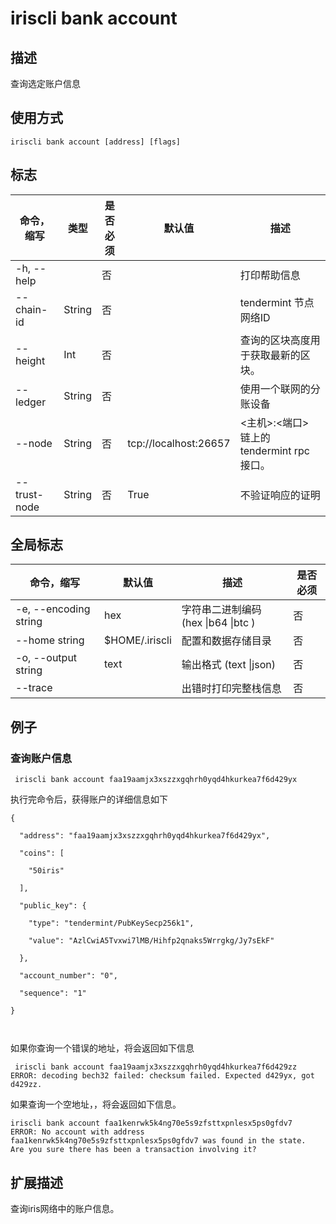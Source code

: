 # iriscli bank account

## 描述

查询选定账户信息

## 使用方式

```
iriscli bank account [address] [flags] 
```

 

## 标志

| 命令，缩写   | 类型   | 是否必须 | 默认值                | 描述                                      |
| ------------ | ------ | -------- | --------------------- | ----------------------------------------- |
| -h, --help   |        | 否       |                       | 打印帮助信息                              |
| --chain-id   | String | 否       |                       | tendermint 节点网络ID                     |
| --height     | Int    | 否       |                       | 查询的区块高度用于获取最新的区块。        |
| --ledger     | String | 否       |                       | 使用一个联网的分账设备                    |
| --node       | String | 否       | tcp://localhost:26657 | <主机>:<端口> 链上的tendermint rpc 接口。 |
| --trust-node | String | 否       | True                  | 不验证响应的证明                          |



## 全局标志

| 命令，缩写            | 默认值         | 描述                                | 是否必须 |
| --------------------- | -------------- | ----------------------------------- | -------- |
| -e, --encoding string | hex            | 字符串二进制编码 (hex \|b64 \|btc ) | 否       |
| --home string         | $HOME/.iriscli | 配置和数据存储目录                  | 否       |
| -o, --output string   | text           | 输出格式 (text \|json)              | 否       |
| --trace               |                | 出错时打印完整栈信息                | 否       |



## 例子

### 查询账户信息 

```
 iriscli bank account faa19aamjx3xszzxgqhrh0yqd4hkurkea7f6d429yx
```

执行完命令后，获得账户的详细信息如下

```
{

  "address": "faa19aamjx3xszzxgqhrh0yqd4hkurkea7f6d429yx",

  "coins": [

    "50iris"

  ],

  "public_key": {

    "type": "tendermint/PubKeySecp256k1",

    "value": "AzlCwiA5Tvxwi7lMB/Hihfp2qnaks5Wrrgkg/Jy7sEkF"

  },

  "account_number": "0",

  "sequence": "1"

}



```
如果你查询一个错误的地址，将会返回如下信息
```
 iriscli bank account faa19aamjx3xszzxgqhrh0yqd4hkurkea7f6d429zz
ERROR: decoding bech32 failed: checksum failed. Expected d429yx, got d429zz.
```
如果查询一个空地址，，将会返回如下信息。
```
iriscli bank account faa1kenrwk5k4ng70e5s9zfsttxpnlesx5ps0gfdv7
ERROR: No account with address faa1kenrwk5k4ng70e5s9zfsttxpnlesx5ps0gfdv7 was found in the state.
Are you sure there has been a transaction involving it?
```


## 扩展描述

查询iris网络中的账户信息。

​    



​           
